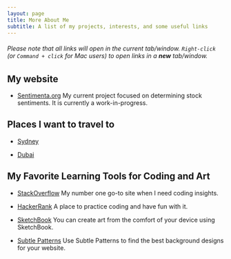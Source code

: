 ```yaml
---
layout: page
title: More About Me
subtitle: A list of my projects, interests, and some useful links
---
```

###### Please note that all links will open in the current tab/window. `Right-click` (or `Command + click` for Mac users) to open links in a **_new_** tab/window.

## My website

* [Sentimenta.org](http://sentimenta.org/) 
My current project focused on determining stock sentiments. It is currently a work-in-progress.

## Places I want to travel to

* [Sydney](https://en.wikipedia.org/wiki/Sydney)

* [Dubai](https://en.wikipedia.org/wiki/Dubai)

## My Favorite Learning Tools for Coding and Art

* [StackOverflow](https://www.stackoverflow.com)
My number one go-to site when I need coding insights.

* [HackerRank](https://www.hackerrank.com)
A place to practice coding and have fun with it.

* [SketchBook](https://www.sketchbook.com)
You can create art from the comfort of your device using SketchBook.

* [Subtle Patterns](http://subtlepatterns.com/)
Use Subtle Patterns to find the best background designs for your website.


[](https://media.tenor.com/images/b182bb9593bb00065ca552f06f7d8f98/tenor.png)





